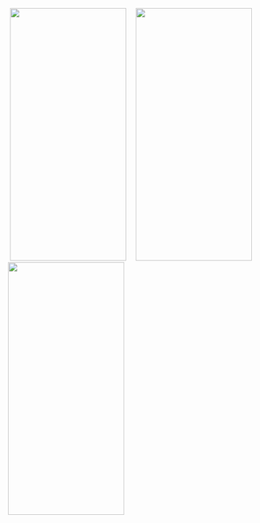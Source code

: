 
<p float="left"  >
&nbsp;&nbsp;&nbsp;&nbsp;&nbsp;
<img src="https://user-images.githubusercontent.com/80547372/192297259-49b47c37-e44f-47da-be4e-3c4904fb0af4.png" width="230" height = "500" >&nbsp;&nbsp;&nbsp;&nbsp;
<img src="https://user-images.githubusercontent.com/80547372/192299059-8cba2fa9-ee98-4604-9cba-73d3f5b81b83.png" width="230" height = "500" >&nbsp;&nbsp;&nbsp;&nbsp;
<img src="https://user-images.githubusercontent.com/80547372/192299210-82c8c76e-ccc1-4adc-8d46-f861d259f1de.png" width="230" height = "500" >
</p>

